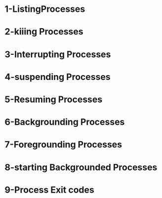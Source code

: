 # 1-ListingProcesses

# 2-kiiing Processes

# 3-Interrupting Processes

# 4-suspending Processes

# 5-Resuming Processes

# 6-Backgrounding Processes

# 7-Foregrounding Processes

# 8-starting Backgrounded Processes

# 9-Process Exit codes